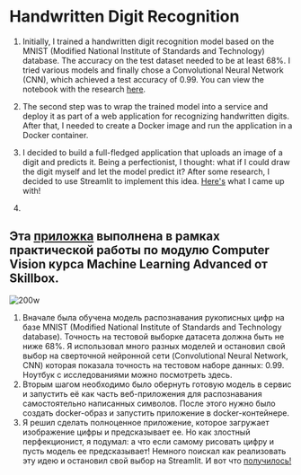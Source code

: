 # Handwritten Digit Recognition

1. Initially, I trained a handwritten digit recognition model based on the MNIST (Modified National Institute of Standards and Technology) database. The accuracy on the test dataset needed to be at least 68%. I tried various models and finally chose a Convolutional Neural Network (CNN), which achieved a test accuracy of 0.99. You can view the notebook with the research [here](link-to-notebook).

2. The second step was to wrap the trained model into a service and deploy it as part of a web application for recognizing handwritten digits. After that, I needed to create a Docker image and run the application in a Docker container.

3. I decided to build a full-fledged application that uploads an image of a digit and predicts it. Being a perfectionist, I thought: what if I could draw the digit myself and let the model predict it? After some research, I decided to use Streamlit to implement this idea. [Here's](https://mnist777.streamlit.app/) what I came up with!
4. 
## Эта [приложка](https://mnist777.streamlit.app/) выполнена в рамках практической работы по модулю Computer Vision курса Machine Learning Advanced от Skillbox.

![200w](https://github.com/UzunDemir/mnist_777/assets/94790150/09956e06-04b2-43fb-9eac-993f1201db74)


1. Вначале была обучена модель распознавания рукописных цифр на базе MNIST (Modified National Institute of Standards and Technology database).
Точность на тестовой выборке датасета должна быть не ниже 68%. Я использовал много разных моделей и остановил свой выбор на сверточной нейронной сети (Convolutional Neural Network, CNN) которая показала точность на тестовом наборе данных: 0.99.
Ноутбук с исследованиями можно посмотреть здесь.
2. Вторым шагом необходимо было обернуть готовую модель в сервис и запустить её как часть веб-приложения для распознавания самостоятельно написанных символов. После этого нужно было создать docker-образ и запустить приложение в docker-контейнере.
3. Я решил сделать полноценное приложение, которое загружает изображение цифры и предсказывает ее. Но как злостный перфекционист, я подумал: а что если самому рисовать цифру и пусть модель ее предсказывает! Немного поискал как реализовать эту идею и остановил свой выбор на Streamlit. И вот что [получилось!](https://mnist777.streamlit.app/) 

